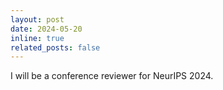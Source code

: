 ```yaml
---
layout: post
date: 2024-05-20
inline: true
related_posts: false
---
```


 I will be a conference reviewer for NeurIPS 2024.

